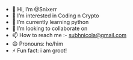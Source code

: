 - 👋 Hi, I’m @Snixerr
- 👀 I’m interested in Coding n Crypto
- 🌱 I’m currently learning python
- 💞️ I’m looking to collaborate on 
- 📫 How to reach me :- subhnicola@gmail.com
- 😄 Pronouns: he/him
- ⚡ Fun fact: i am groot!

<!---
Snixerr/Snixerr is a ✨ special ✨ repository because its `README.md` (this file) appears on your GitHub profile.
You can click the Preview link to take a look at your changes.
--->
